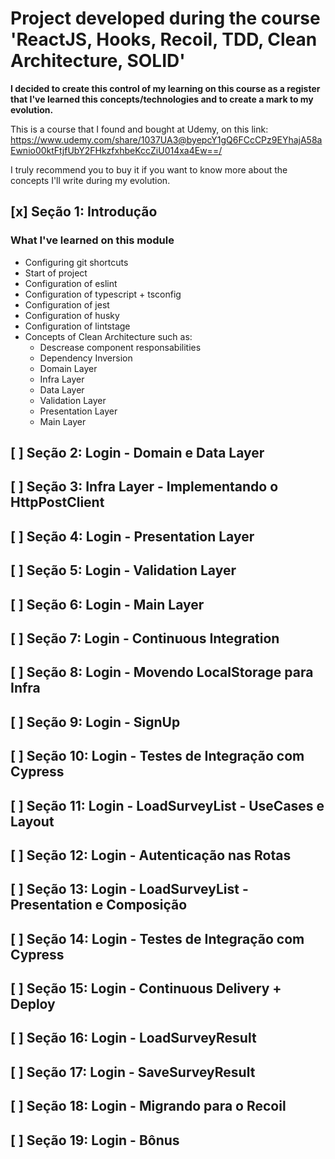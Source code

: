 # Project developed during the course 'ReactJS, Hooks, Recoil, TDD, Clean Architecture, SOLID'

**I decided to create this control of my learning on this course as a register that I've learned this concepts/technologies and to create a mark to my evolution.**

This is a course that I found and bought at Udemy, on this link: https://www.udemy.com/share/1037UA3@byepcY1gQ6FCcCPz9EYhajA58aEwnio00ktFtjfUbY2FHkzfxhbeKccZiU014xa4Ew==/

I truly recommend you to buy it if you want to know more about the concepts I'll write during my evolution.

## [x] Seção 1: Introdução

### What I've learned on this module
- Configuring git shortcuts
- Start of project
- Configuration of eslint
- Configuration of typescript + tsconfig
- Configuration of jest
- Configuration of husky
- Configuration of lintstage
- Concepts of Clean Architecture such as: 
  - Descrease component responsabilities
  - Dependency Inversion
  - Domain Layer
  - Infra Layer
  - Data Layer
  - Validation Layer
  - Presentation Layer
  - Main Layer

## [ ] Seção 2: Login - Domain e Data Layer
## [ ] Seção 3: Infra Layer - Implementando o HttpPostClient
## [ ] Seção 4: Login - Presentation Layer
## [ ] Seção 5: Login - Validation Layer
## [ ] Seção 6: Login - Main Layer
## [ ] Seção 7: Login - Continuous Integration
## [ ] Seção 8: Login - Movendo LocalStorage para Infra
## [ ] Seção 9: Login - SignUp
## [ ] Seção 10: Login - Testes de Integração com Cypress
## [ ] Seção 11: Login - LoadSurveyList - UseCases e Layout
## [ ] Seção 12: Login - Autenticação nas Rotas
## [ ] Seção 13: Login - LoadSurveyList - Presentation e Composição
## [ ] Seção 14: Login - Testes de Integração com Cypress
## [ ] Seção 15: Login - Continuous Delivery + Deploy
## [ ] Seção 16: Login - LoadSurveyResult
## [ ] Seção 17: Login - SaveSurveyResult
## [ ] Seção 18: Login - Migrando para o Recoil
## [ ] Seção 19: Login - Bônus